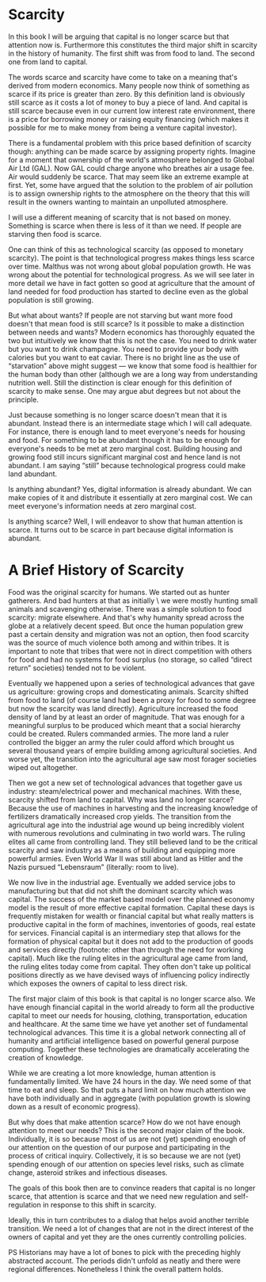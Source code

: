 # Scarcity

In this book I will be arguing that capital is no longer scarce but that attention now is. Furthermore this constitutes the third major shift in scarcity in the history of humanity. The first shift was from food to land. The second one from land to capital.

The words scarce and scarcity have come to take on a meaning that&apos;s derived from modern economics. Many people now think of something as scarce if its price is greater than zero. By this definition land is obviously still scarce as it costs a lot of money to buy a piece of land. And capital is still scarce because even in our current low interest rate environment, there is a price for borrowing money or raising equity financing (which makes it possible for me to make money from being a venture capital investor).

There is a fundamental problem with this price based definition of scarcity though: anything can be made scarce by assigning property rights. Imagine for a moment that ownership of the world&apos;s atmosphere belonged to Global Air Ltd (GAL). Now GAL could charge anyone who breathes air a usage fee. Air would suddenly be scarce. That may seem like an extreme example at first. Yet, some have argued that the solution to the problem of air pollution is to assign ownership rights to the atmosphere on the theory that this will result in the owners wanting to maintain an unpolluted atmosphere.

I will use a different meaning of scarcity that is not based on money. Something is scarce when there is less of it than we need. If people are starving then food is scarce.

One can think of this as technological scarcity (as opposed to monetary scarcity). The point is that technological progress makes things less scarce over time. Malthus was not wrong about global population growth. He was wrong about the potential for technological progress. As we will see later in more detail we have in fact gotten so good at agriculture that the amount of land needed for food production has started to decline even as the global population is still growing.

But what about wants? If people are not starving but want more food doesn&apos;t that mean food is still scarce? Is it possible to make a distinction between needs and wants? Modern economics has thoroughly equated the two but intuitively we know that this is not the case. You need to drink water but you want to drink champagne. You need to provide your body with calories but you want to eat caviar. There is no bright line as the use of &ldquo;starvation&rdquo; above might suggest — we know that some food is healthier for the human body than other (although we are a long way from understanding nutrition well. Still the distinction is clear enough for this definition of scarcity to make sense. One may argue abut degrees but not about the principle.

Just because something is no longer scarce doesn&apos;t mean that it is abundant. Instead there is an intermediate stage which I will call adequate. For instance, there is enough land to meet everyone&apos;s needs for housing and food. For something to be abundant though it has to be enough for everyone&apos;s needs to be met at zero marginal cost. Building housing and growing food still incurs significant marginal cost and hence land is not abundant. I am saying &ldquo;still&rdquo; because technological progress could make land abundant.

Is anything abundant? Yes, digital information is already abundant. We can make copies of it and distribute it essentially at zero marginal cost. We can meet everyone&apos;s information needs at zero marginal cost.

Is anything scarce? Well, I will endeavor to show that human attention is scarce. It turns out to be scarce in part because digital information is abundant.



# A Brief History of Scarcity

Food was the original scarcity for humans. We started out as hunter gatherers. And bad hunters at that as initially \ we were mostly hunting small animals and scavenging otherwise. There was a simple solution to food scarcity: migrate elsewhere. And that&apos;s why humanity spread across the globe at a relatively decent speed. But once the human population grew past a certain density and migration was not an option, then food scarcity was the source of much violence both among and within tribes. It is important to note that tribes that were not in direct competition with others for food and had no systems for food surplus (no storage, so called &ldquo;direct return&rdquo; societies) tended not to be violent.

Eventually we happened upon a series of technological advances that gave us agriculture: growing crops and domesticating animals. Scarcity shifted from food to land (of course land had been a proxy for food to some degree but now the scarcity was land directly). Agriculture increased the food density of land by at least an order of magnitude. That was enough for a meaningful surplus to be produced which meant that a social hierarchy could be created. Rulers commanded armies. The more land a ruler controlled the bigger an army the ruler could afford which brought us several thousand years of empire building among agricultural societies. And worse yet, the transition into the agricultural age saw most forager societies wiped out altogether.

Then we got a new set of technological advances that together gave us industry: steam/electrical power and mechanical machines. With these, scarcity shifted from land to capital. Why was land no longer scarce? Because the use of machines in harvesting and the increasing knowledge of fertilizers dramatically increased crop yields. The transition from the agricultural age into the industrial age wound up being incredibly violent with numerous revolutions and culminating in two world wars. The ruling elites all came from controlling land. They still believed land to be the critical scarcity and saw industry as a means of building and equipping more powerful armies. Even World War II was still about land as Hitler and the Nazis pursued &ldquo;Lebensraum&rdquo; (literally: room to live).

We now live in the industrial age. Eventually we added service jobs to manufacturing but that did not shift the dominant scarcity which was capital. The success of the market based model over the planned economy model is the result of more effective capital formation. Capital these days is frequently mistaken for wealth or financial capital but what really matters is productive capital in the form of machines, inventories of goods, real estate for services. Financial capital is an intermediary step that allows for the formation of physical capital but it does not add to the production of goods and services directly (footnote: other than through the need for working capital). Much like the ruling elites in the agricultural age came from land, the ruling elites today come from capital. They often don&apos;t take up political positions directly as we have devised ways of influencing policy indirectly which exposes the owners of capital to less direct risk.

The first major claim of this book is that capital is no longer scarce also. We have enough financial capital in the world already to form all the productive capital to meet our needs for housing, clothing, transportation, education and healthcare. At the same time we have yet another set of fundamental technological advances. This time it is a global network connecting all of humanity and artificial intelligence based on powerful general purpose computing. Together these technologies are dramatically accelerating the creation of knowledge.

While we are creating a lot more knowledge, human attention is fundamentally limited. We have 24 hours in the day. We need some of that time to eat and sleep. So that puts a hard limit on how much attention we have both individually and in aggregate (with population growth is slowing down as a result of economic progress).

But why does that make attention scarce? How do we not have enough attention to meet our needs? This is the second major claim of the book. Individually, it is so because most of us are not (yet) spending enough of our attention on the question of our purpose and participating in the process of critical inquiry. Collectively, it is so because we are not (yet) spending enough of our attention on species level risks, such as climate change, asteroid strikes and infectious diseases.

The goals of this book then are to convince readers that capital is no longer scarce, that attention is scarce and that we need new regulation and self-regulation in response to this shift in scarcity. 

Ideally, this in turn contributes to a dialog that helps avoid another terrible transition. We need a lot of changes that are not in the direct interest of the owners of capital and yet they are the ones currently controlling policies.

PS Historians may have a lot of bones to pick with the preceding highly abstracted account. The periods didn&apos;t unfold as neatly and there were regional differences. Nonetheless I think the overall pattern holds.
